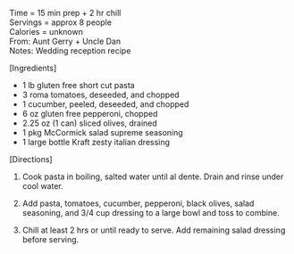 Time = 15 min prep + 2 hr chill \
Servings = approx 8 people \
Calories = unknown\
From: Aunt Gerry + Uncle Dan\
Notes: Wedding reception recipe

[Ingredients]

-  1 lb gluten free short cut pasta
-  3 roma tomatoes, deseeded, and chopped 
-  1 cucumber, peeled, deseeded, and chopped
-  6 oz gluten free pepperoni, chopped
-  2.25 oz (1 can) sliced olives, drained
-  1 pkg McCormick salad supreme seasoning
-  1 large bottle Kraft zesty italian dressing

[Directions]

1.  Cook pasta in boiling, salted water until al dente. Drain and rinse under cool water. 

2.  Add pasta, tomatoes, cucumber, pepperoni, black olives, salad seasoning, and 3/4 cup dressing to a large bowl and toss to combine. 

3.  Chill at least 2 hrs or until ready to serve. Add remaining salad dressing before serving. 